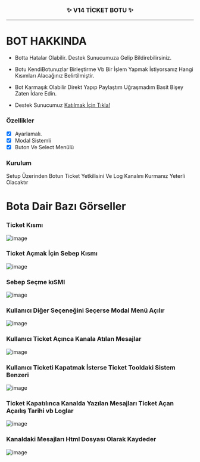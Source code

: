 <h3 align="center">✨ V14 TİCKET BOTU ✨</h3>

---

# BOT HAKKINDA

* Botta Hatalar Olabilir. Destek Sunucumuza Gelip Bildirebilirsiniz.

* Botu KendiBotunuzlar Birleştirme Vb Bir İşlem Yapmak İstiyorsanız Hangi Kısımları Alacağınız Belirtilmiştir.

* Bot Karmaşık Olabilir Direkt Yapıp Paylaştım Uğraşmadım Basit Bişey Zaten İdare Edin.

* Destek Sunucumuz [Katılmak İçin Tıkla!](https://discord.gg/HehFQ7Qcub)

### Özellikler
- [x] Ayarlamalı.
- [x] Modal Sistemli
- [x] Buton Ve Select Menülü

### Kurulum
Setup Üzerinden Botun Ticket Yetkilisini Ve Log Kanalını Kurmanız Yeterli Olacaktır


# Bota Dair Bazı Görseller

### Ticket Kısmı

![image](https://github.com/Wasleycik/v14-Basit-Ticket-Botu/assets/104096743/6fa49162-957f-4eae-bf85-bccc8258622c)

### Ticket Açmak İçin Sebep Kısmı

![image](https://github.com/Wasleycik/v14-Basit-Ticket-Botu/assets/104096743/f682cd6e-5ba5-4f72-baf6-8ea17d53ed6f)

### Sebep Seçme kıSMI

![image](https://github.com/Wasleycik/v14-Basit-Ticket-Botu/assets/104096743/932a2998-19ac-4508-b4eb-739b2ea11f89)

### Kullanıcı Diğer Seçeneğini Seçerse Modal Menü Açılır

![image](https://github.com/Wasleycik/v14-Basit-Ticket-Botu/assets/104096743/8bda2e4f-9ec2-46d2-b769-319ef38651df)

### Kullanıcı Ticket Açınca Kanala Atılan Mesajlar

![image](https://github.com/Wasleycik/v14-Basit-Ticket-Botu/assets/104096743/44c40c17-978f-416f-83a7-1f520156651c)

### Kullanıcı Ticketi Kapatmak İsterse Ticket Tooldaki Sistem Benzeri

![image](https://github.com/Wasleycik/v14-Basit-Ticket-Botu/assets/104096743/44dfc8ac-238b-49a3-9dd2-cbfcc437042b)

### Ticket Kapatılınca Kanalda Yazılan Mesajları Ticket Açan Açaılış Tarihi vb Loglar

![image](https://github.com/Wasleycik/v14-Basit-Ticket-Botu/assets/104096743/a773d30c-cbfd-4ae7-be86-0f24afbe1c70)

### Kanaldaki Mesajları Html Dosyası Olarak Kaydeder

![image](https://github.com/Wasleycik/v14-Basit-Ticket-Botu/assets/104096743/e38ba156-20f8-409f-9e8e-dab245a221c0)




